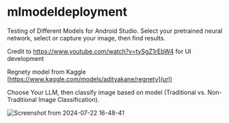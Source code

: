 # mlmodeldeployment
Testing of Different Models for Android Studio. Select your pretrained neural network, select or capture your image, then find results.

Credit to https://www.youtube.com/watch?v=tySgZ1rEbW4 for UI development

Regnety model from Kaggle
[https://www.kaggle.com/models/adityakane/regnety](url)

Choose Your LLM, then classify image based on model (Traditional vs. Non-Traditional Image Classification).

![Screenshot from 2024-07-22 16-48-41](https://github.com/user-attachments/assets/cbb0b01f-42f3-4b49-9e74-b543cdf56942)

